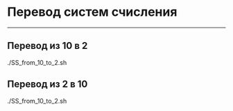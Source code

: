 # **Перевод систем счисления**
____

## Перевод из 10 в 2 

./SS_from_10_to_2.sh

## Перевод из 2 в 10

./SS_from_10_to_2.sh
